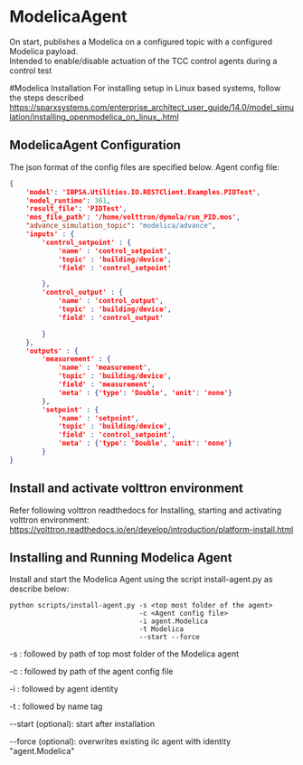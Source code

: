 # ModelicaAgent

On start, publishes a Modelica on a configured topic with a configured Modelica payload.  
Intended to enable/disable actuation of the TCC control agents during a control test

#Modelica Installation
For installing setup in Linux based systems, follow the steps described 
https://sparxsystems.com/enterprise_architect_user_guide/14.0/model_simulation/installing_openmodelica_on_linux_.html

## ModelicaAgent Configuration

The json format of the config files are specified below. Agent config file:

```` json
{
    'model': 'IBPSA.Utilities.IO.RESTClient.Examples.PIDTest',
    'model_runtime': 361,
    'result_file': 'PIDTest',
    'mos_file_path': '/home/volttron/dymola/run_PID.mos',
    "advance_simulation_topic": "modelica/advance",
    'inputs' : {
        'control_setpoint' : {
            'name' : 'control_setpoint',
            'topic' : 'building/device',
            'field' : 'control_setpoint'

        },
        'control_output' : {
            'name' : 'control_output',
            'topic' : 'building/device',
            'field' : 'control_output'

        }
    },
    'outputs' : {
        'measurement' : {
            'name' : 'measurement',
            'topic' : 'building/device',
            'field' : 'measurement',
            'meta' : {'type': 'Double', 'unit': 'none'}
        },
        'setpoint' : {
            'name' : 'setpoint',
            'topic' : 'building/device',
            'field' : 'control_setpoint',
            'meta' : {'type': 'Double', 'unit': 'none'}
        }
}          
````
## Install and activate volttron environment
Refer following volttron readthedocs for Installing, starting and activating volttron environment: 
https://volttron.readthedocs.io/en/develop/introduction/platform-install.html

## Installing and Running Modelica Agent
Install and start the Modelica Agent using the script install-agent.py as describe below:

```
python scripts/install-agent.py -s <top most folder of the agent> 
                                -c <Agent config file>
                                -i agent.Modelica
                                -t Modelica
                                --start --force
```
-s : followed by path of top most folder of the Modelica agent

-c : followed by path of the agent config file

-i : followed by agent identity

-t : followed by name tag
 
--start (optional): start after installation

--force (optional): overwrites existing ilc agent with identity "agent.Modelica"  
